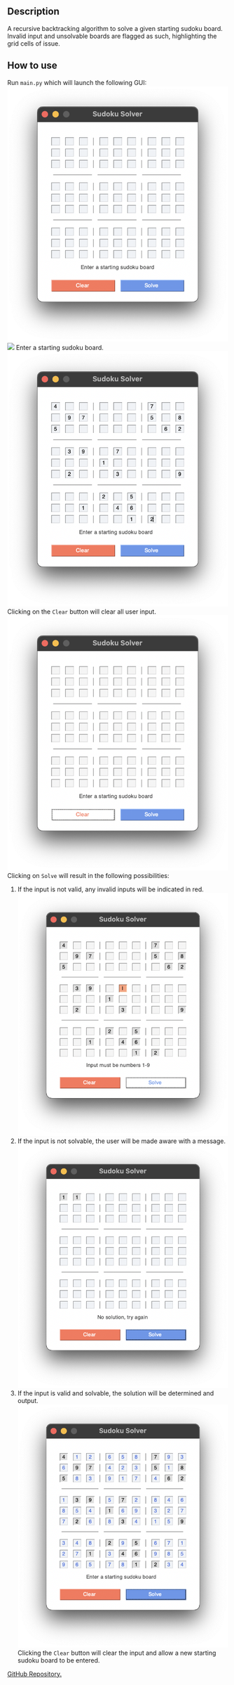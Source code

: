 ## Description
A recursive backtracking algorithm to solve a given starting sudoku board. Invalid input and unsolvable boards are flagged as such, highlighting the grid cells of issue.

## How to use
Run `main.py` which will launch the following GUI:
![figure 1](resources/gui.png)
<img src="https://avz-dev.github.io/resources/gui.png">
Enter a starting sudoku board.
![figure 2](resources/valid_input.png)
Clicking on the `Clear` button will clear all user input. 
![figure 3](resources/cleared_board.png)
Clicking on `Solve` will result in the following possibilities:

1. If the input is not valid, any invalid inputs will be indicated in red.
![figure 4](resources/invalid_input_output.png)
2. If the input is not solvable, the user will be made aware with a message.
![figure 5](resources/no_solution.png)
3. If the input is valid and solvable, the solution will be determined and output.
![figure 6](resources/solution.png)
Clicking the `Clear` button will clear the input and allow a new starting sudoku board to be entered.

<a href="https://github.com/avz-dev/scrabble">GitHub Repository.</a>
